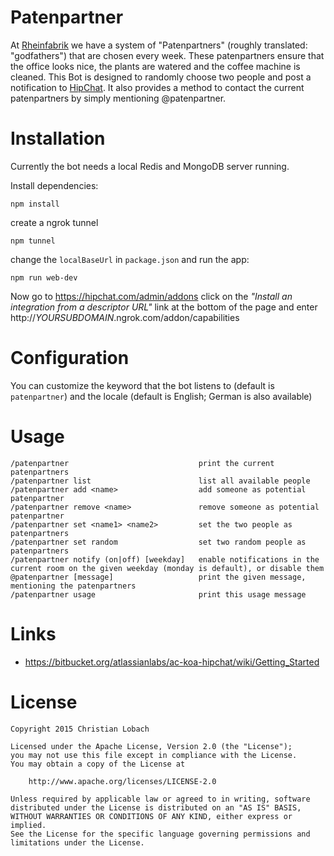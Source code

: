 # Patenpartner
At [Rheinfabrik](http://www.rheinfabrik.de/) we have a system of "Patenpartners" (roughly translated: "godfathers") that are chosen every week. These patenpartners ensure that the office looks nice, the plants are watered and the coffee machine is cleaned. This Bot is designed to randomly choose two people and post a notification to [HipChat](https://www.hipchat.com/). It also provides a method to contact the current patenpartners by simply mentioning @patenpartner.

# Installation
Currently the bot needs a local Redis and MongoDB server running.

Install dependencies:
```
npm install
```
create a ngrok tunnel
```
npm tunnel
```
change the `localBaseUrl` in `package.json`
and run the app:
```
npm run web-dev
```
Now go to https://hipchat.com/admin/addons click on the *"Install an integration from a descriptor URL"* link at the bottom of the page and enter http://*YOURSUBDOMAIN*.ngrok.com/addon/capabilities

# Configuration

You can customize the keyword that the bot listens to (default is `patenpartner`) and the locale (default is English; German is also available)

# Usage
```
/patenpartner                             print the current patenpartners
/patenpartner list                        list all available people
/patenpartner add <name>                  add someone as potential patenpartner
/patenpartner remove <name>               remove someone as potential patenpartner
/patenpartner set <name1> <name2>         set the two people as patenpartners
/patenpartner set random                  set two random people as patenpartners
/patenpartner notify (on|off) [weekday]   enable notifications in the current room on the given weekday (monday is default), or disable them
@patenpartner [message]                   print the given message, mentioning the patenpartners
/patenpartner usage                       print this usage message
```

# Links
- https://bitbucket.org/atlassianlabs/ac-koa-hipchat/wiki/Getting_Started

# License
```
Copyright 2015 Christian Lobach

Licensed under the Apache License, Version 2.0 (the "License");
you may not use this file except in compliance with the License.
You may obtain a copy of the License at

    http://www.apache.org/licenses/LICENSE-2.0

Unless required by applicable law or agreed to in writing, software
distributed under the License is distributed on an "AS IS" BASIS,
WITHOUT WARRANTIES OR CONDITIONS OF ANY KIND, either express or implied.
See the License for the specific language governing permissions and
limitations under the License.
```
